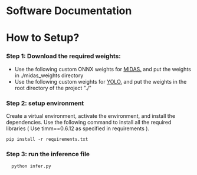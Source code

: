 # Software Documentation


# How to Setup?

### Step 1: Download the required weights:
<ul>
 <li> Use the following custom ONNX weights for <a href="https://github.com/pranav-kale-01/obstacle-detection-and-avoidance-using-depth-estimation/releases/download/v1.0.1/test.onnx" > MIDAS.</a> and put the weights in ./midas_weights directory </li> 

 <li> Use the following custom weights for <a href="https://github.com/pranav-kale-01/obstacle-detection-and-avoidance-using-depth-estimation/releases/download/v1.0.1/newbestyolov8.pt"> YOLO.</a> and put the weights in the root directory of the project "./" </li>
</ul>

### Step 2: setup environment

  Create a virtual environment, activate the environment, and install the dependencies. Use the following command to install all the required libraries ( Use timm==0.6.12 as specified in requirements ).
  
   ```
   pip install -r requirements.txt
   ```

### Step 3: run the inference file 

  ```
    python infer.py
  ```
